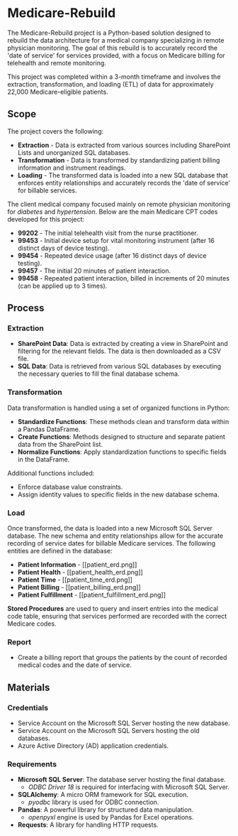 # Medicare-Rebuild
The Medicare-Rebuild project is a Python-based solution designed to rebuild the data architecture for a medical company specializing in remote physician monitoring. The goal of this rebuild is to accurately record the 'date of service' for services provided, with a focus on Medicare billing for telehealth and remote monitoring.

This project was completed within a 3-month timeframe and involves the extraction, transformation, and loading (ETL) of data for approximately 22,000 Medicare-eligible patients.

## Scope
The project covers the following:
- **Extraction** - Data is extracted from various sources including SharePoint Lists and unorganized SQL databases.
- **Transformation** - Data is transformed by standardizing patient billing information and instrument readings.
- **Loading** - The transformed data is loaded into a new SQL database that enforces entity relationships and accurately records the 'date of service' for billable services.

The client medical company focused mainly on remote physician monitoring for *diabetes* and *hypertension*. 
Below are the main Medicare CPT codes developed for this project:
- **99202** - The initial telehealth visit from the nurse practitioner.
- **99453** - Initial device setup for vital monitoring instrument (after 16 distinct days of device testing).
- **99454** - Repeated device usage (after 16 distinct days of device testing).
- **99457** - The initial 20 minutes of patient interaction.
- **99458** - Repeated patient interaction, billed in increments of 20 minutes (can be applied up to 3 times).

## Process
### Extraction
- **SharePoint Data**: Data is extracted by creating a view in SharePoint and filtering for the relevant fields. The data is then downloaded as a CSV file.
- **SQL Data**: Data is retrieved from various SQL databases by executing the necessary queries to fill the final database schema.
### Transformation
Data transformation is handled using a set of organized functions in Python:
- **Standardize Functions**: These methods clean and transform data within a Pandas DataFrame.
- **Create Functions**: Methods designed to structure and separate patient data from the SharePoint list.
- **Normalize Functions**: Apply standardization functions to specific fields in the DataFrame.

Additional functions included:
- Enforce database value constraints.
- Assign identity values to specific fields in the new database schema.
### Load
Once transformed, the data is loaded into a new Microsoft SQL Server database. The new schema and entity relationships allow for the accurate recording of service dates for billable Medicare services. The following entities are defined in the database:
- **Patient Information** - [[patient_erd.png]]
- **Patient Health** - [[patient_health_erd.png]]
- **Patient Time** - [[patient_time_erd.png]]
- **Patient Billing** - [[patient_billing_erd.png]]
- **Patient Fulfillment** - [[patient_fulfillment_erd.png]]

**Stored Procedures** are used to query and insert entries into the medical code table, ensuring that services performed are recorded with the correct Medicare codes.
### Report
- Create a billing report that groups the patients by the count of recorded medical codes and the date of service.

## Materials
### Credentials
- Service Account on the Microsoft SQL Server hosting the new database.
- Service Account on the Microsoft SQL Servers hosting the old databases.
- Azure Active Directory (AD) application credentials.
### Requirements
- **Microsoft SQL Server**: The database server hosting the final database.
    - _ODBC Driver 18_ is required for interfacing with Microsoft SQL Server.
- **SQLAlchemy**: A micro ORM framework for SQL execution.
    - _pyodbc_ library is used for ODBC connection.
- **Pandas**: A powerful library for structured data manipulation.
    - _openpyxl_ engine is used by Pandas for Excel operations.
- **Requests**: A library for handling HTTP requests.
